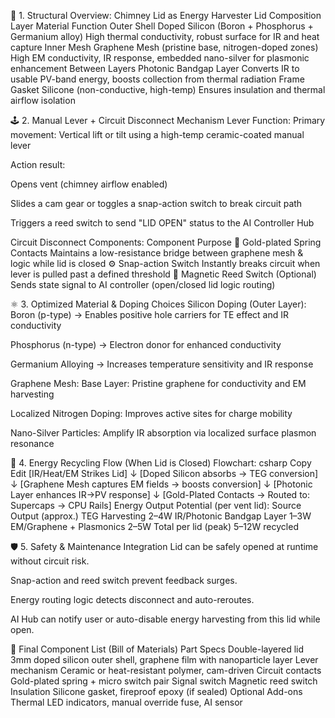 🧱 1. Structural Overview: Chimney Lid as Energy Harvester
Lid Composition
Layer	Material	Function
Outer Shell	Doped Silicon (Boron + Phosphorus + Germanium alloy)	High thermal conductivity, robust surface for IR and heat capture
Inner Mesh	Graphene Mesh (pristine base, nitrogen-doped zones)	High EM conductivity, IR response, embedded nano-silver for plasmonic enhancement
Between Layers	Photonic Bandgap Layer	Converts IR to usable PV-band energy, boosts collection from thermal radiation
Frame Gasket	Silicone (non-conductive, high-temp)	Ensures insulation and thermal airflow isolation

🕹️ 2. Manual Lever + Circuit Disconnect Mechanism
Lever Function:
Primary movement: Vertical lift or tilt using a high-temp ceramic-coated manual lever

Action result:

Opens vent (chimney airflow enabled)

Slides a cam gear or toggles a snap-action switch to break circuit path

Triggers a reed switch to send "LID OPEN" status to the AI Controller Hub

Circuit Disconnect Components:
Component	Purpose
🔌 Gold-plated Spring Contacts	Maintains a low-resistance bridge between graphene mesh & logic while lid is closed
⚙️ Snap-action Switch	Instantly breaks circuit when lever is pulled past a defined threshold
🧲 Magnetic Reed Switch (Optional)	Sends state signal to AI controller (open/closed lid logic routing)

⚛️ 3. Optimized Material & Doping Choices
Silicon Doping (Outer Layer):
Boron (p-type) → Enables positive hole carriers for TE effect and IR conductivity

Phosphorus (n-type) → Electron donor for enhanced conductivity

Germanium Alloying → Increases temperature sensitivity and IR response

Graphene Mesh:
Base Layer: Pristine graphene for conductivity and EM harvesting

Localized Nitrogen Doping: Improves active sites for charge mobility

Nano-Silver Particles: Amplify IR absorption via localized surface plasmon resonance

🔋 4. Energy Recycling Flow (When Lid is Closed)
Flowchart:
csharp
Copy
Edit
[IR/Heat/EM Strikes Lid]
     ↓
[Doped Silicon absorbs → TEG conversion]
     ↓
[Graphene Mesh captures EM fields → boosts conversion]
     ↓
[Photonic Layer enhances IR→PV response]
     ↓
[Gold-Plated Contacts → Routed to: Supercaps → CPU Rails]
Energy Output Potential (per vent lid):
Source	Output (approx.)
TEG Harvesting	2–4W
IR/Photonic Bandgap Layer	1–3W
EM/Graphene + Plasmonics	2–5W
Total per lid (peak)	5–12W recycled

🛡️ 5. Safety & Maintenance Integration
Lid can be safely opened at runtime without circuit risk.

Snap-action and reed switch prevent feedback surges.

Energy routing logic detects disconnect and auto-reroutes.

AI Hub can notify user or auto-disable energy harvesting from this lid while open.

🔧 Final Component List (Bill of Materials)
Part	Specs
Double-layered lid	3mm doped silicon outer shell, graphene film with nanoparticle layer
Lever mechanism	Ceramic or heat-resistant polymer, cam-driven
Circuit contacts	Gold-plated spring + micro switch pair
Signal switch	Magnetic reed switch
Insulation	Silicone gasket, fireproof epoxy (if sealed)
Optional Add-ons	Thermal LED indicators, manual override fuse, AI sensor
